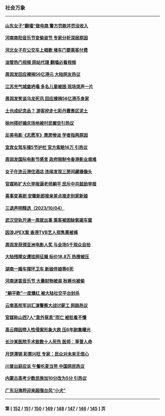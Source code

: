 ### 社会万象
---
#### [山东女子“翻墙”做电商 警方罚款并罚没收入](../../pages/ncid282/n14089680.md?10070445) 
#### [河南南阳音乐节变偷盗节 专家分析深层原因](../../pages/ncid282/n14089616.md?10070445) 
#### [河北女子在公交车上唱歌 堵车门要乘客付费](../../pages/ncid282/n14089725.md?10070445) 
#### [油管热门视频 网站代理 翻墙必看视频](http://138.2.39.72:81/youtube.html?epic-marker?10070445)
#### [周润发回应裸捐56亿港元 大陆网友热议](../../pages/ncid282/n14089641.md?10070445) 
#### [江苏充气城堡坍塌 多名儿童被困 现场哭声一片](../../pages/ncid282/n14089535.md?10070445) 
#### [周润发笑谈乌龙死讯 回应裸捐56亿港币身家](../../pages/ncid282/n14089024.md?10070445) 
#### [土也成纪念品？ 游客挖走七彩丹霞景区泥土](../../pages/ncid282/n14089274.md?10070445) 
#### [徐州搭好婚庆场地被村民搬空引热议](../../pages/ncid282/n14089185.md?10070445) 
#### [反美电影《志愿军》票房惨淡 学者指两原因](../../pages/ncid282/n14089039.md?10070445) 
#### [宜宾女驾车撞5节护栏 官方索赔16万 引热议](../../pages/ncid282/n14088796.md?10070445) 
#### [周润发国际电影节感言 政府限制令香港影业艰难](../../pages/ncid282/n14088781.md?10070445) 
#### [女子在连云港住酒店 连续发现三房间藏摄像头](../../pages/ncid282/n14088872.md?10070445) 
#### [官媒称扩大化举报逼老师躺平 民斥中共鼓励举报](../../pages/ncid282/n14088711.md?10070445) 
#### [喜事变喜剧 安徽新郎接亲差点接走别家新娘](../../pages/ncid282/n14088587.md?10070445) 
#### [三退声明精选（2023/10/04）](../../pages/ncid282/n14088392.md?10070445) 
#### [武汉空轨开通一周就出事 乘客被困缺氧砸车窗](../../pages/ncid282/n14088357.md?10070445) 
#### [因涉JPEX案 香港TVB艺人郑隽熹被捕](../../pages/ncid282/n14088318.md?10070445) 
#### [周润发获颁亚洲电影人奖 与全场5千观众自拍](../../pages/ncid282/n14088197.md?10070445) 
#### [大​​​陆残障女遭挂网征婚 标价18.8万 热搜被压](../../pages/ncid282/n14087845.md?10070445) 
#### [湖南一婚车撞环卫车 新娘伴娘等6死](../../pages/ncid282/n14087899.md?10070445) 
#### [河南迷笛音乐节 大量财物被盗 秋裤也被偷](../../pages/ncid282/n14087820.md?10070445) 
#### [“躺平歌”一度爆红 被大陆社交平台封杀](../../pages/ncid282/n14087762.md?10070445) 
#### [云南高校军训汇演警察大战讨薪工 网路热议](../../pages/ncid282/n14087686.md?10070445) 
#### [官媒称山西7人“意外窒息”而亡 被批看不懂](../../pages/ncid282/n14087659.md?10070445) 
#### [高云翔因卷入性侵案形象大跌 压6年剧集曝光](../../pages/ncid282/n14087587.md?10070445) 
#### [长沙某医院手术致数十人死伤 医师：草菅人命](../../pages/ncid282/n14087483.md?10070445) 
#### [月饼滞销 彩票兴旺 专家：民众对未来无信心](../../pages/ncid282/n14087156.md?10070445) 
#### [川普出庭应诉 午餐吃麦当劳 中国网民热议](../../pages/ncid282/n14087309.md?10070445) 
#### [内蒙古高考少数民族加10分改为5分 引热议](../../pages/ncid282/n14087310.md?10070445) 
#### [广东沿海将迎来超强台风“小犬”](../../pages/ncid282/n14087262.md?10070445) 

---
#### 第 [ [152](./152.md?10070445) / [151](./151.md?10070445) / [150](./150.md?10070445) / [149](./149.md?10070445) / [148](./148.md?10070445) / [147](./147.md?10070445) / [146](./146.md?10070445) / [145](./145.md?10070445) ] 页
